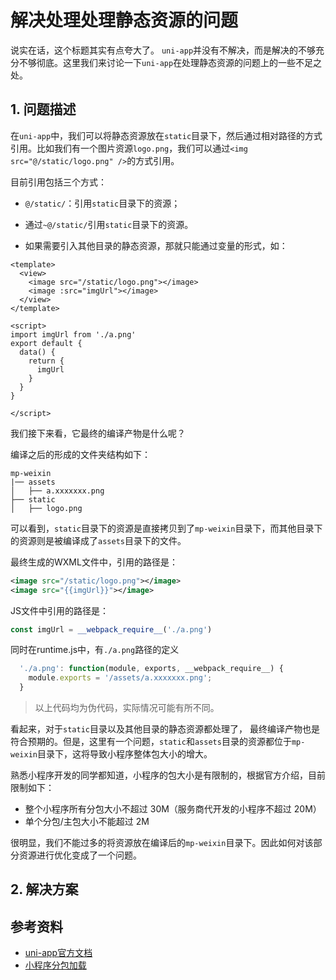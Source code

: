 # 解决处理处理静态资源的问题

说实在话，这个标题其实有点夸大了。 `uni-app`并没有不解决，而是解决的不够充分不够彻底。这里我们来讨论一下`uni-app`在处理静态资源的问题上的一些不足之处。

## 1. 问题描述

在`uni-app`中，我们可以将静态资源放在`static`目录下，然后通过相对路径的方式引用。比如我们有一个图片资源`logo.png`，我们可以通过`<img src="@/static/logo.png" />`的方式引用。

目前引用包括三个方式：

* `@/static/`：引用`static`目录下的资源；

* 通过`~@/static/`引用`static`目录下的资源。

* 如果需要引入其他目录的静态资源，那就只能通过变量的形式，如：

```vue
<template>
  <view>
    <image src="/static/logo.png"></image>
    <image :src="imgUrl"></image>
  </view>
</template>

<script>
import imgUrl from './a.png'
export default {
  data() {
    return {
      imgUrl
    }
  }
}

</script>
```

我们接下来看，它最终的编译产物是什么呢？

编译之后的形成的文件夹结构如下：

```text
mp-weixin
|── assets
│   ├── a.xxxxxxx.png
├── static
│   ├── logo.png
```

可以看到，`static`目录下的资源是直接拷贝到了`mp-weixin`目录下，而其他目录下的资源则是被编译成了`assets`目录下的文件。

最终生成的WXML文件中，引用的路径是：

```xml
<image src="/static/logo.png"></image>
<image src="{{imgUrl}}"></image>
```

JS文件中引用的路径是：

```javascript
const imgUrl = __webpack_require__('./a.png')
```

同时在runtime.js中，有`./a.png`路径的定义

```javascript
  './a.png': function(module, exports, __webpack_require__) {
    module.exports = '/assets/a.xxxxxxx.png';
  }
```

> 以上代码均为伪代码，实际情况可能有所不同。

看起来，对于`static`目录以及其他目录的静态资源都处理了， 最终编译产物也是符合预期的。但是，这里有一个问题，`static`和`assets`目录的资源都位于`mp-weixin`目录下，这将导致小程序整体包大小的增大。

熟悉小程序开发的同学都知道，小程序的包大小是有限制的，根据官方介绍，目前限制如下：

* 整个小程序所有分包大小不超过 30M（服务商代开发的小程序不超过 20M）
* 单个分包/主包大小不能超过 2M

很明显，我们不能过多的将资源放在编译后的`mp-weixin`目录下。因此如何对该部分资源进行优化变成了一个问题。

## 2. 解决方案



## 参考资料

* [uni-app官方文档](https://uniapp.dcloud.io/)
* [小程序分包加载](https://developers.weixin.qq.com/miniprogram/dev/framework/subpackages.html)